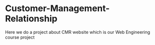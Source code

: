 # Customer-Management-Relationship
Here we do a project about CMR website which is our Web Engineering course project
